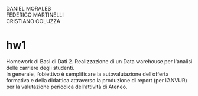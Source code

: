 DANIEL MORALES    
FEDERICO MARTINELLI    
CRISTIANO COLUZZA    

# hw1
Homework di Basi di Dati 2. Realizzazione di un Data warehouse per l'analisi delle carriere degli studenti.    
In generale, l’obiettivo è semplificare la autovalutazione dell’offerta formativa e della didattica attraverso la produzione di report (per l’ANVUR) per la valutazione periodica dell’attività di Ateneo.
